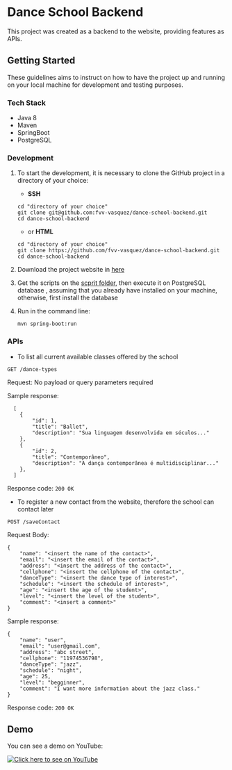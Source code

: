 # Dance School Backend

This project was created as a backend to the website, providing features as APIs.

## Getting Started

These guidelines aims to instruct on how to have the project up and running on your local machine for development and
 testing purposes.

### Tech Stack

- Java 8
- Maven
- SpringBoot
- PostgreSQL

### Development

1. To start the development, it is necessary to clone the GitHub project in a directory of your choice:
   
    - **SSH**
    ```
    cd "directory of your choice"
    git clone git@github.com:fvv-vasquez/dance-school-backend.git
    cd dance-school-backend
    ```
       
    - or **HTML**
    ```
    cd "directory of your choice"
    git clone https://github.com/fvv-vasquez/dance-school-backend.git
    cd dance-school-backend
    ```
   
1. Download the project website in [here](https://github.com/fvv-vasquez/study-website-danceschool.git)

1. Get the scripts on the [scprit folder](db-scripts/danceschooldb.sql), then execute it on PostgreSQL database
, assuming that you already have installed on your machine, otherwise, first install the database

1. Run in the command line:
    ```
    mvn spring-boot:run
    ```

### APIs

* To list all current available classes offered by the school 

```
GET /dance-types
```

Request: No payload or query parameters required

Sample response:

```
  [
    {
        "id": 1,
        "title": "Ballet",
        "description": "Sua linguagem desenvolvida em séculos..."
    },
    {
        "id": 2,
        "title": "Contemporâneo",
        "description": "A dança contemporânea é multidisciplinar..."
    },
  ]
```

Response code: `200 OK`

* To register a new contact from the website, therefore the school can contact later

```
POST /saveContact
```

Request Body:
```
{
    "name": "<insert the name of the contact>",
    "email": "<insert the email of the contact>",
    "address": "<insert the address of the contact>",
    "cellphone": "<insert the cellphone of the contact>",
    "danceType": "<insert the dance type of interest>",
    "schedule": "<insert the schedule of interest>",
    "age": "<insert the age of the student>",
    "level": "<insert the level of the student>",
    "comment": "<insert a comment>"
}
```

Sample response:
```
{
    "name": "user",
    "email": "user@gmail.com",
    "address": "abc street",
    "cellphone": "11974536798",
    "danceType": "jazz",
    "schedule": "night",
    "age": 25,
    "level": "begginner",
    "comment": "I want more information about the jazz class."
}
```

Response code: `200 OK`

## Demo

You can see a demo on YouTube:

[![Click here to see on YouTube](http://img.youtube.com/vi/sFmCPGdnBnM/0.jpg)](http://www.youtube.com/watch?v=sFmCPGdnBnM "")
